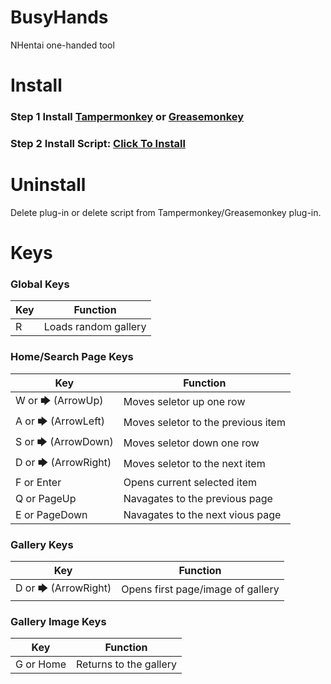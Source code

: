 # BusyHands
NHentai one-handed tool

# Install
### Step 1 Install [Tampermonkey](http://tampermonkey.net/) or [Greasemonkey](https://www.greasespot.net/)
### Step 2 Install Script: [Click To Install](https://human177013.github.io/BusyHands/script.user.js)

# Uninstall
Delete plug-in or delete script from Tampermonkey/Greasemonkey plug-in.

# Keys
### Global Keys
| Key | Function |
| ----------- | ----------- |
| R | Loads random gallery |

### Home/Search Page Keys
| Key | Function |
| ----------- | ----------- |
| W or 🡆 (ArrowUp) | Moves seletor up one row |
| A or 🡆 (ArrowLeft) | Moves seletor to the previous item |
| S or 🡆 (ArrowDown) | Moves seletor down one row |
| D or 🡆 (ArrowRight) | Moves seletor to the next item |
| F or Enter | Opens current selected item |
| Q or PageUp | Navagates to the previous page |
| E or PageDown | Navagates to the next vious page |

### Gallery Keys
| Key | Function |
| ----------- | ----------- |
| D or 🡆 (ArrowRight) | Opens first page/image of gallery |

### Gallery Image Keys
| Key | Function |
| ----------- | ----------- |
| G or Home | Returns to the gallery |